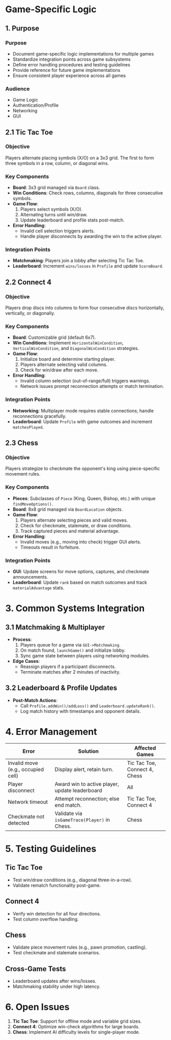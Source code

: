 # Game-Specific Logic

## 1. Purpose

### Purpose

-   Document game-specific logic implementations for multiple games
-   Standardize integration points across game subsystems
-   Define error handling procedures and testing guidelines
-   Provide reference for future game implementations
-   Ensure consistent player experience across all games

### Audience

-   Game Logic
-   Authentication/Profile
-   Networking
-   GUI

## 2.1 Tic Tac Toe

### Objective

Players alternate placing symbols (X/O) on a 3x3 grid. The first to form three symbols in a row, column, or diagonal wins.

### Key Components

-   **Board**: 3x3 grid managed via `Board` class.
-   **Win Conditions**: Check rows, columns, diagonals for three consecutive symbols.
-   **Game Flow**:
    1. Players select symbols (X/O).
    2. Alternating turns until win/draw.
    3. Update leaderboard and profile stats post-match.
-   **Error Handling**:
    -   Invalid cell selection triggers alerts.
    -   Handle player disconnects by awarding the win to the active player.

### Integration Points

-   **Matchmaking**: Players join a lobby after selecting Tic Tac Toe.
-   **Leaderboard**: Increment `wins/losses` in `Profile` and update `ScoreBoard`.

## 2.2 Connect 4

### Objective

Players drop discs into columns to form four consecutive discs horizontally, vertically, or diagonally.

### Key Components

-   **Board**: Customizable grid (default 6x7).
-   **Win Conditions**: Implement `HorizontalWinCondition`, `VerticalWinCondition`, and `DiagonalWinCondition` strategies.
-   **Game Flow**:
    1. Initialize board and determine starting player.
    2. Players alternate selecting valid columns.
    3. Check for win/draw after each move.
-   **Error Handling**:
    -   Invalid column selection (out-of-range/full) triggers warnings.
    -   Network issues prompt reconnection attempts or match termination.

### Integration Points

-   **Networking**: Multiplayer mode requires stable connections; handle reconnections gracefully.
-   **Leaderboard**: Update `Profile` with game outcomes and increment `matchesPlayed`.

## 2.3 Chess

### Objective

Players strategize to checkmate the opponent's king using piece-specific movement rules.

### Key Components

-   **Pieces**: Subclasses of `Piece` (King, Queen, Bishop, etc.) with unique `findMoveOptions()`.
-   **Board**: 8x8 grid managed via `BoardLocation` objects.
-   **Game Flow**:
    1. Players alternate selecting pieces and valid moves.
    2. Check for checkmate, stalemate, or draw conditions.
    3. Track captured pieces and material advantage.
-   **Error Handling**:
    -   Invalid moves (e.g., moving into check) trigger GUI alerts.
    -   Timeouts result in forfeiture.

### Integration Points

-   **GUI**: Update screens for move options, captures, and checkmate announcements.
-   **Leaderboard**: Update `rank` based on match outcomes and track `materialAdvantage` stats.

# 3. Common Systems Integration

## 3.1 Matchmaking & Multiplayer

-   **Process**:
    1. Players queue for a game via `GUI->Matchmaking`.
    2. On match found, `launchGame()` and initialize lobby.
    3. Sync game state between players using networking modules.
-   **Edge Cases**:
    -   Reassign players if a participant disconnects.
    -   Terminate matches after 2 minutes of inactivity.

## 3.2 Leaderboard & Profile Updates

-   **Post-Match Actions**:
    -   Call `Profile.addWin()/addLoss()` and `Leaderboard.updateRank()`.
    -   Log match history with timestamps and opponent details.

# 4. Error Management

| Error                              | Solution                                       | Affected Games                |
| ---------------------------------- | ---------------------------------------------- | ----------------------------- |
| Invalid move (e.g., occupied cell) | Display alert, retain turn.                    | Tic Tac Toe, Connect 4, Chess |
| Player disconnect                  | Award win to active player, update leaderboard | All                           |
| Network timeout                    | Attempt reconnection; else end match.          | Tic Tac Toe, Connect 4        |
| Checkmate not detected             | Validate via `isGameTrace(Player)` in Chess.   | Chess                         |

# 5. Testing Guidelines

## Tic Tac Toe

-   Test win/draw conditions (e.g., diagonal three-in-a-row).
-   Validate rematch functionality post-game.

## Connect 4

-   Verify win detection for all four directions.
-   Test column overflow handling.

## Chess

-   Validate piece movement rules (e.g., pawn promotion, castling).
-   Test checkmate and stalemate scenarios.

## Cross-Game Tests

-   Leaderboard updates after wins/losses.
-   Matchmaking stability under high latency.

# 6. Open Issues

1. **Tic Tac Toe**: Support for offline mode and variable grid sizes.
2. **Connect 4**: Optimize win-check algorithms for large boards.
3. **Chess**: Implement AI difficulty levels for single-player mode.
